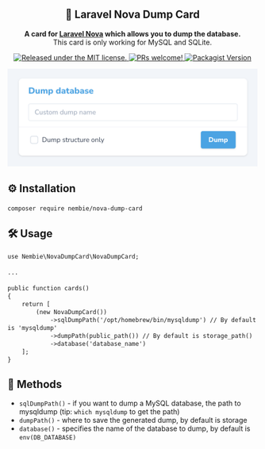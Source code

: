 <h2 align="center">
    💾 Laravel Nova Dump Card
</h2>

<p align="center">
  <strong>A card for <a href="https://nova.laravel.com/">Laravel Nova</a> which allows you to dump the database.</strong>
<br>
This card is only working for MySQL and SQLite.
</p>

<p align="center">
  <a href="https://github.com/Nembie/NovaDumpCard/blob/master/LICENSE">
    <img src="https://img.shields.io/badge/license-MIT-blue.svg" alt="Released under the MIT license." />
  </a>
  <a href="https://github.com/Nembie/NovaDumpCard/pulls">
    <img src="https://img.shields.io/badge/PRs-welcome-brightgreen.svg" alt="PRs welcome!" />
  </a>
  <a href="https://packagist.org/packages/nembie/nova-dump-card">
    <img src="https://img.shields.io/packagist/v/nembie/nova-dump-card" alt="Packagist Version">
  </a>
</p>

<img src="https://github.com/Nembie/NovaDumpCard/blob/main/nova-dump-card.png" alt="Test case" />

## ⚙️ Installation

```composer require nembie/nova-dump-card```

## 🛠️ Usage

```
use Nembie\NovaDumpCard\NovaDumpCard;

...

public function cards()
{
    return [
        (new NovaDumpCard())
            ->sqlDumpPath('/opt/homebrew/bin/mysqldump') // By default is 'mysqldump'
            ->dumpPath(public_path()) // By default is storage_path()
            ->database('database_name')
    ];
}

```

## 🧰 Methods

- `sqlDumpPath()` - if you want to dump a MySQL database, the path to mysqldump (tip: `which mysqldump` to get the path)
- `dumpPath()` - where to save the generated dump, by default is storage
- `database()` - specifies the name of the database to dump, by default is `env(DB_DATABASE)`
